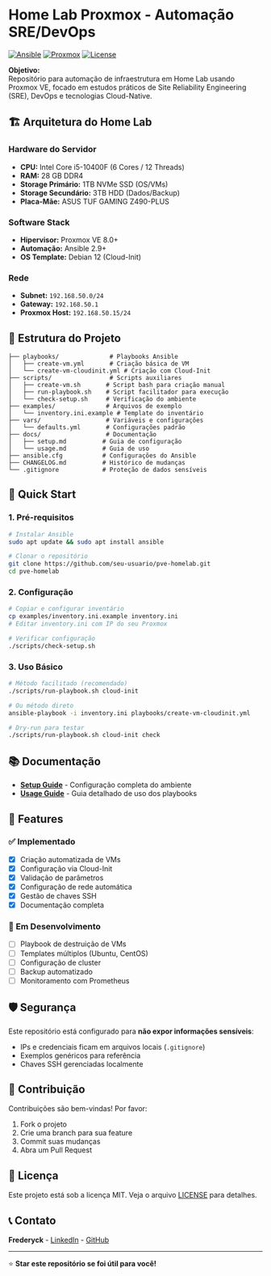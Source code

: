 # Home Lab Proxmox - Automação SRE/DevOps

[![Ansible](https://img.shields.io/badge/Ansible-2.9+-red.svg)](https://ansible.com)
[![Proxmox](https://img.shields.io/badge/Proxmox-VE%208.0+-orange.svg)](https://proxmox.com)
[![License](https://img.shields.io/badge/License-MIT-blue.svg)](LICENSE)

**Objetivo:**  
Repositório para automação de infraestrutura em Home Lab usando Proxmox VE, focado em estudos práticos de Site Reliability Engineering (SRE), DevOps e tecnologias Cloud-Native.

## 🏗️ Arquitetura do Home Lab

### Hardware do Servidor
- **CPU:** Intel Core i5-10400F (6 Cores / 12 Threads)
- **RAM:** 28 GB DDR4
- **Storage Primário:** 1TB NVMe SSD (OS/VMs)
- **Storage Secundário:** 3TB HDD (Dados/Backup)
- **Placa-Mãe:** ASUS TUF GAMING Z490-PLUS

### Software Stack
- **Hipervisor:** Proxmox VE 8.0+
- **Automação:** Ansible 2.9+
- **OS Template:** Debian 12 (Cloud-Init)

### Rede
- **Subnet:** `192.168.50.0/24`
- **Gateway:** `192.168.50.1`
- **Proxmox Host:** `192.168.50.15/24`

## 📁 Estrutura do Projeto

```
├── playbooks/              # Playbooks Ansible
│   ├── create-vm.yml       # Criação básica de VM
│   └── create-vm-cloudinit.yml # Criação com Cloud-Init
├── scripts/                # Scripts auxiliares
│   ├── create-vm.sh       # Script bash para criação manual
│   ├── run-playbook.sh    # Script facilitador para execução
│   └── check-setup.sh     # Verificação do ambiente
├── examples/              # Arquivos de exemplo
│   └── inventory.ini.example # Template do inventário
├── vars/                  # Variáveis e configurações
│   └── defaults.yml       # Configurações padrão
├── docs/                  # Documentação
│   ├── setup.md          # Guia de configuração
│   └── usage.md          # Guia de uso
├── ansible.cfg           # Configurações do Ansible
├── CHANGELOG.md          # Histórico de mudanças
└── .gitignore            # Proteção de dados sensíveis
```

## 🚀 Quick Start

### 1. Pré-requisitos
```bash
# Instalar Ansible
sudo apt update && sudo apt install ansible

# Clonar o repositório
git clone https://github.com/seu-usuario/pve-homelab.git
cd pve-homelab
```

### 2. Configuração
```bash
# Copiar e configurar inventário
cp examples/inventory.ini.example inventory.ini
# Editar inventory.ini com IP do seu Proxmox

# Verificar configuração
./scripts/check-setup.sh
```

### 3. Uso Básico
```bash
# Método facilitado (recomendado)
./scripts/run-playbook.sh cloud-init

# Ou método direto
ansible-playbook -i inventory.ini playbooks/create-vm-cloudinit.yml

# Dry-run para testar
./scripts/run-playbook.sh cloud-init check
```

## 📚 Documentação

- **[Setup Guide](docs/setup.md)** - Configuração completa do ambiente
- **[Usage Guide](docs/usage.md)** - Guia detalhado de uso dos playbooks

## 🔧 Features

### ✅ Implementado
- [x] Criação automatizada de VMs
- [x] Configuração via Cloud-Init
- [x] Validação de parâmetros
- [x] Configuração de rede automática
- [x] Gestão de chaves SSH
- [x] Documentação completa

### 🚧 Em Desenvolvimento
- [ ] Playbook de destruição de VMs
- [ ] Templates múltiplos (Ubuntu, CentOS)
- [ ] Configuração de cluster
- [ ] Backup automatizado
- [ ] Monitoramento com Prometheus

## 🛡️ Segurança

Este repositório está configurado para **não expor informações sensíveis**:
- IPs e credenciais ficam em arquivos locais (`.gitignore`)
- Exemplos genéricos para referência
- Chaves SSH gerenciadas localmente

## 🤝 Contribuição

Contribuições são bem-vindas! Por favor:
1. Fork o projeto
2. Crie uma branch para sua feature
3. Commit suas mudanças
4. Abra um Pull Request

## 📄 Licença

Este projeto está sob a licença MIT. Veja o arquivo [LICENSE](LICENSE) para detalhes.

## 📞 Contato

**Frederyck** - [LinkedIn](https://linkedin.com/in/seu-perfil) - [GitHub](https://github.com/seu-usuario)

---
⭐ **Star este repositório se foi útil para você!**